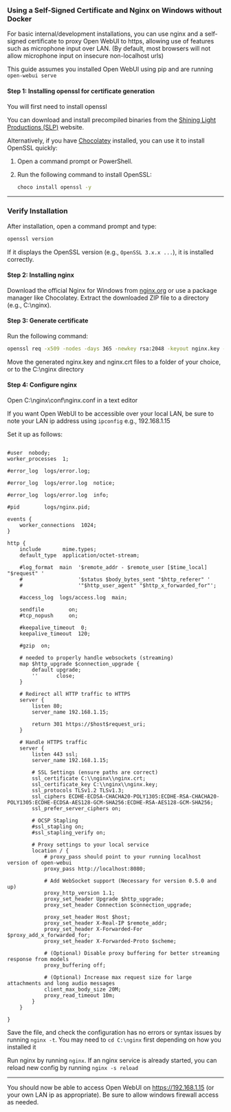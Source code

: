 ### Using a Self-Signed Certificate and Nginx on Windows without Docker

For basic internal/development installations, you can use nginx and a self-signed certificate to proxy Open WebUI to https, allowing use of features such as microphone input over LAN. (By default, most browsers will not allow microphone input on insecure non-localhost urls)

This guide assumes you installed Open WebUI using pip and are running `open-webui serve`

#### Step 1: Installing openssl for certificate generation

You will first need to install openssl

You can download and install precompiled binaries from the [Shining Light Productions (SLP)](https://slproweb.com/) website.

Alternatively, if you have [Chocolatey](https://chocolatey.org/) installed, you can use it to install OpenSSL quickly:

1. Open a command prompt or PowerShell.
2. Run the following command to install OpenSSL:

   ```bash
   choco install openssl -y
   ```

---

### **Verify Installation**

After installation, open a command prompt and type:

```bash
openssl version
```

If it displays the OpenSSL version (e.g., `OpenSSL 3.x.x ...`), it is installed correctly.

#### Step 2: Installing nginx

Download the official Nginx for Windows from [nginx.org](https://nginx.org) or use a package manager like Chocolatey.
 Extract the downloaded ZIP file to a directory (e.g., C:\nginx).

#### Step 3: Generate certificate

Run the following command:

```bash
openssl req -x509 -nodes -days 365 -newkey rsa:2048 -keyout nginx.key -out nginx.crt
```

Move the generated nginx.key and nginx.crt files to a folder of your choice, or to the C:\nginx directory

#### Step 4: Configure nginx

Open C:\nginx\conf\nginx.conf in a text editor

If you want Open WebUI to be accessible over your local LAN, be sure to note your LAN ip address using `ipconfig` e.g., 192.168.1.15

Set it up as follows:

```

#user  nobody;
worker_processes  1;

#error_log  logs/error.log;

#error_log  logs/error.log  notice;

#error_log  logs/error.log  info;

#pid        logs/nginx.pid;

events {
    worker_connections  1024;
}

http {
    include       mime.types;
    default_type  application/octet-stream;

    #log_format  main  '$remote_addr - $remote_user [$time_local] "$request" '
    #                  '$status $body_bytes_sent "$http_referer" '
    #                  '"$http_user_agent" "$http_x_forwarded_for"';

    #access_log  logs/access.log  main;

    sendfile        on;
    #tcp_nopush     on;

    #keepalive_timeout  0;
    keepalive_timeout  120;

    #gzip  on;

    # needed to properly handle websockets (streaming)
    map $http_upgrade $connection_upgrade {
        default upgrade;
        ''      close;
    }

    # Redirect all HTTP traffic to HTTPS
    server {
        listen 80;
        server_name 192.168.1.15;

        return 301 https://$host$request_uri;
    }

    # Handle HTTPS traffic
    server {
        listen 443 ssl;
        server_name 192.168.1.15;

        # SSL Settings (ensure paths are correct)
        ssl_certificate C:\\nginx\\nginx.crt;
        ssl_certificate_key C:\\nginx\\nginx.key;
        ssl_protocols TLSv1.2 TLSv1.3;
        ssl_ciphers ECDHE-ECDSA-CHACHA20-POLY1305:ECDHE-RSA-CHACHA20-POLY1305:ECDHE-ECDSA-AES128-GCM-SHA256:ECDHE-RSA-AES128-GCM-SHA256;
        ssl_prefer_server_ciphers on;

        # OCSP Stapling
        #ssl_stapling on;
        #ssl_stapling_verify on;

        # Proxy settings to your local service
        location / {
            # proxy_pass should point to your running localhost version of open-webui
            proxy_pass http://localhost:8080;

            # Add WebSocket support (Necessary for version 0.5.0 and up)
            proxy_http_version 1.1;
            proxy_set_header Upgrade $http_upgrade;
            proxy_set_header Connection $connection_upgrade;

            proxy_set_header Host $host;
            proxy_set_header X-Real-IP $remote_addr;
            proxy_set_header X-Forwarded-For $proxy_add_x_forwarded_for;
            proxy_set_header X-Forwarded-Proto $scheme;

            # (Optional) Disable proxy buffering for better streaming response from models
            proxy_buffering off;

            # (Optional) Increase max request size for large attachments and long audio messages
            client_max_body_size 20M;
            proxy_read_timeout 10m;
        }
    }

}
```

Save the file, and check the configuration has no errors or syntax issues by running `nginx -t`. You may need to `cd C:\nginx` first depending on how you installed it

Run nginx by running `nginx`. If an nginx service is already started, you can reload new config by running `nginx -s reload`

---

You should now be able to access Open WebUI on https://192.168.1.15 (or your own LAN ip as appropriate). Be sure to allow windows firewall access as needed.
